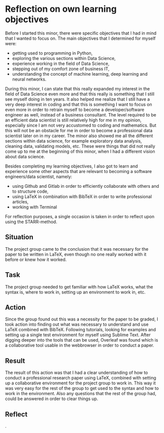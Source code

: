 # Reflection on own learning objectives

Before I started this minor, there were specific objectives that I had in mind that I wanted to focus on. The main objectives that I determined for myself were:

* getting used to programming in Python,
* exploring the various sections within Data Science,
* experience working in the field of Data Science,
* stepping out of my comfort zone of business IT,
* understanding the concept of machine learning, deep learning and neural networks.

During this minor, I can state that this really expanded my interest in the field of Data Science even more and that this really is something that I still see myself doing in ten years. It also helped me realize that I still have a very deep interest in coding and that this is something I want to focus on even more in order to retrain myself to become a developer/software engineer as well, instead of a business consultant. The level required to be an efficient data scientist is still relatively high for me in my opinion, especially since I am not very accustomed to coding and mathematics. But this will not be an obstacle for me in order to become a professional data scientist later on in my career. The minor also showed me all the different sections within data science, for example exploratory data analysis, cleaning data, validating models, etc. These were things that did not really come up to me at the beginning of this minor, when I had a different vision about data science.

Besides completing my learning objectives, I also got to learn and experience some other aspects that are relevant to becoming a software engineers/data scientist, namely:

* using Github and Gitlab in order to efficiently collaborate with others and to structure code,
* using LaTeX in combination with BibTeX in order to write professional articles,
* working with Terminal

For reflection purposes, a single occasion is taken in order to reflect upon using the STARR-method.

## Situation

The project group came to the conclusion that it was necessary for the paper to be written in LaTeX, even though no one really worked with it before or knew how it worked.

## Task

The project group needed to get familiar with how LaTeX works, what the syntax is, where to work in, setting up an environment to work in, etc.

## Action

Since the group found out this was a necessity for the paper to be graded, I took action into finding out what was necessary to understand and use LaTeX combined with BibTeX. Following tutorials, looking for examples and setting up a single test environment for myself using Sublime Text. After digging deeper into the tools that can be used, Overleaf was found which is a collaborative tool usable in the webbrowser in order to conduct a paper.

## Result

The result of this action was that I had a clear understanding of how to conduct a professional research paper using LaTeX, combined with setting up a collaborative environment for the project group to work in. This way it was very easy for the rest of the group to get used to the syntax and how to work in the environment. Also any questions that the rest of the group had, could be answered in order to clear things up.

## Reflect

.
